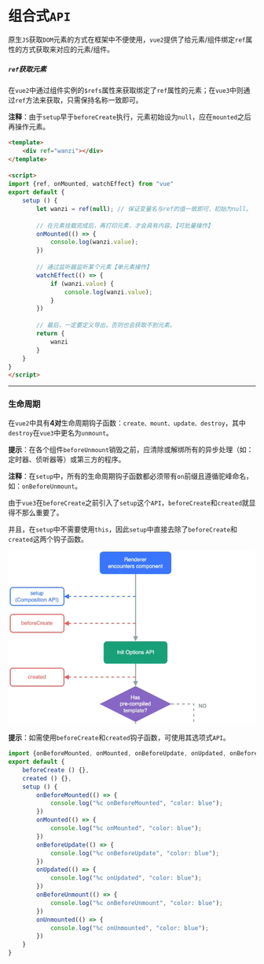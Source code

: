 # 组合式`API`

原生`JS`获取`DOM`元素的方式在框架中不便使用，`vue2`提供了给元素/组件绑定`ref`属性的方式获取来对应的元素/组件。



##### `ref`获取元素

在`vue2`中通过组件实例的`$refs`属性来获取绑定了`ref`属性的元素；在`vue3`中则通过`ref`方法来获取，只需保持名称一致即可。

**注释**：由于`setup`早于`beforeCreate`执行，元素初始设为`null`，应在`mounted`之后再操作元素。

```html
<template>
	<div ref="wanzi"></div>
</template>

<script>
import {ref, onMounted, watchEffect} from "vue"
export default {
    setup () {
        let wanzi = ref(null); // 保证变量名与ref的值一致即可，初始为null。
        
        // 在元素挂载完成后，再打印元素，才会具有内容。【可批量操作】
        onMounted(() => {
            console.log(wanzi.value);
        })
        
        // 通过监听器监听某个元素【单元素操作】
        watchEffect(() => {
            if (wanzi.value) {
                console.log(wanzi.value);
            }
        })
        
        // 最后，一定要定义导出，否则也会获取不到元素。
        return {
            wanzi
        }
    }
}
</script>
```

<hr>

### 生命周期

在`vue2`中具有**4对**生命周期钩子函数：`create、mount、update、destroy`，其中`destroy`在`vue3`中更名为`unmount`。

**提示**：在各个组件`beforeUnmount`销毁之前，应清除或解绑所有的异步处理（如：定时器、侦听器等）或第三方的程序。

**注释**：在`setup`中，所有的生命周期钩子函数都必须带有`on`前缀且遵循驼峰命名，如：`onBeforeUnmount`。

由于`vue3`在`beforeCreate`之前引入了`setup`这个`API`，`beforeCreate`和`created`就显得不那么重要了。

并且，在`setup`中不需要使用`this`，因此`setup`中直接去除了`beforeCreate`和`created`这两个钩子函数。

​                                  <img src="第四节【组合式API】.assets/image-20220613081440393.png" alt="image-20220613081440393" style="zoom:80%;" /> 

**提示**：如需使用`beforeCreate`和`created`钩子函数，可使用其选项式`API`。

```js
import {onBeforeMounted, onMounted, onBeforeUpdate, onUpdated, onBeforeUnmount, onUnmounted}
export default {
    beforeCreate () {},
    created () {},
    setup () {
        onBeforeMounted(() => {
            console.log("%c onBeforeMounted", "color: blue");
        })
        onMounted(() => {
            console.log("%c onMounted", "color: blue");
        }) 
        onBeforeUpdate(() => {
            console.log("%c onBeforeUpdate", "color: blue");
        }) 
        onUpdated(() => {
            console.log("%c onUpdated", "color: blue");
        }) 
        onBeforeUnmount(() => {
            console.log("%c onBeforeUnmount", "color: blue");
        }) 
        onUnmounted(() => {
            console.log("%c onUnmounted", "color: blue");
        })
    }
}
```

